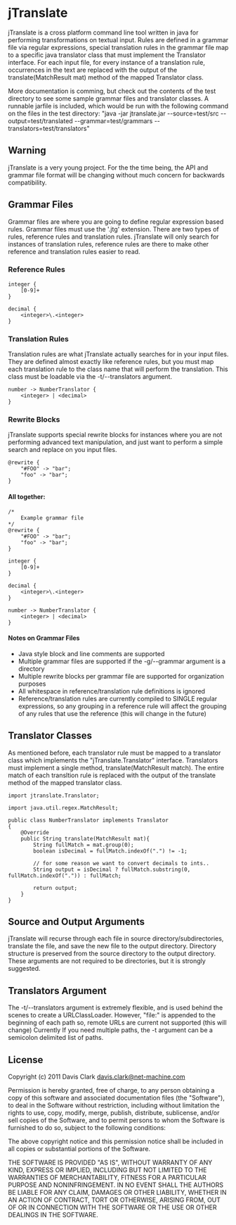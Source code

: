 jTranslate
========

jTranslate is a cross platform command line tool written in java for performing transformations on textual input. Rules are defined in a grammar file via regular expressions, special translation rules in the grammar file map to a specific java translator class that must implement the Translator interface. For each input file, for every instance of a translation rule, occurrences in the text are replaced with the output of the translate(MatchResult mat) method of the mapped Translator class.

More documentation is comming, but check out the contents of the test directory to see some sample grammar files and translator classes. A runnable jarfile is included, which would be run with the following command on the files in the test directory: "java -jar jtranslate.jar --source=test/src --output=test/translated --grammar=test/grammars --translators=test/translators"

## Warning
jTranslate is a very young project. For the the time being, the API and grammar file format will be changing without much concern for backwards compatibility.

## Grammar Files
Grammar files are where you are going to define regular expression based rules. Grammar files must use the '.jtg' extension. There are two types of rules, reference rules and translation rules. jTranslate will only search for instances of translation rules, reference rules are there to make other reference and translation rules easier to read.

### Reference Rules
	integer {
		[0-9]+
	}
	
	decimal {
		<integer>\.<integer>
	}
	
### Translation Rules
Translation rules are what jTranslate actually searches for in your input files. They are defined almost exactly like reference rules, but you must map each translation rule to the class name that will perform the translation. This class must be loadable via the -t/--translators argument.

	number -> NumberTranslator {
		<integer> | <decimal>
	}
	
### Rewrite Blocks
jTranslate supports special rewrite blocks for instances where you are not performing advanced text manipulation, and just want to perform a simple search and replace on you input files.
	
	@rewrite {
		"#FOO" -> "bar";
		"foo" -> "bar";
	}
	
#### All together:

	/* 
		Example grammar file
	*/
	@rewrite {
		"#FOO" -> "bar";
		"foo" -> "bar";
	}
	 
	integer {
		[0-9]+
	}
	
	decimal {
		<integer>\.<integer>
	}
	
	number -> NumberTranslator {
		<integer> | <decimal>
	}


	
	
#### Notes on Grammar Files
- Java style block and line comments are supported
- Multiple grammar files are supported if the -g/--grammar argument is a directory
- Multiple rewrite blocks per grammar file are supported for organization purposes
- All whitespace in reference/translation rule definitions is ignored
- Reference/translation rules are currently compiled to SINGLE regular expressions, so any grouping in a reference rule will affect the grouping of any rules that use the reference (this will change in the future)

## Translator Classes
As mentioned before, each translator rule must be mapped to a translator class which implements the "jTranslate.Translator" interface. Translators must implement a single method, translate(MatchResult match). The entire match of each transltion rule is replaced with the output of the translate method of the mapped translator class.

	import jtranslate.Translator;

	import java.util.regex.MatchResult;
	
	public class NumberTranslator implements Translator
	{
		@Override
		public String translate(MatchResult mat){
			String fullMatch = mat.group(0); 
			boolean isDecimal = fullMatch.indexOf(".") != -1;
			
			// for some reason we want to convert decimals to ints..
			String output = isDecimal ? fullMatch.substring(0, fullMatch.indexOf(".")) : fullMatch;
			
			return output;
		}
	}
	
## Source and Output Arguments
jTranslate will recurse through each file in source directory/subdirectories, translate the file, and save the new file to the output directory. Directory structure is preserved from the source directory to the output directory. These arguments are not required to be directories, but it is strongly suggested.

## Translators Argument
The -t/--translators argument is extremely flexible, and is used behind the scenes to create a URLClassLoader. However, "file:" is appended to the beginning of each path so, remote URLs are current not supported (this will change) Currently If you need multiple paths, the -t argument can be a semicolon delimited list of paths.

## License
Copyright (c) 2011 Davis Clark <davis.clark@net-machine.com>

Permission is hereby granted, free of charge, to any person obtaining a copy of this software and associated documentation files (the "Software"), to deal in the Software without restriction, including without limitation the rights to use, copy, modify, merge, publish, distribute, sublicense, and/or sell copies of the Software, and to permit persons to whom the Software is furnished to do so, subject to the following conditions:

The above copyright notice and this permission notice shall be included in all copies or substantial portions of the Software.

THE SOFTWARE IS PROVIDED "AS IS", WITHOUT WARRANTY OF ANY KIND, EXPRESS OR IMPLIED, INCLUDING BUT NOT LIMITED TO THE WARRANTIES OF MERCHANTABILITY, FITNESS FOR A PARTICULAR PURPOSE AND NONINFRINGEMENT. IN NO EVENT SHALL THE AUTHORS BE LIABLE FOR ANY CLAIM, DAMAGES OR OTHER LIABILITY, WHETHER IN AN ACTION OF CONTRACT, TORT OR OTHERWISE, ARISING FROM, OUT OF OR IN CONNECTION WITH THE SOFTWARE OR THE USE OR OTHER DEALINGS IN THE SOFTWARE.

	